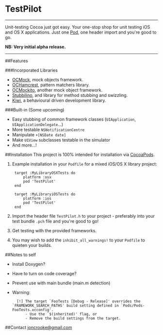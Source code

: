 TestPilot
=========
------

Unit-testing Cocoa just got easy. Your one-stop shop for unit testing iOS and OS X applications. Just one [Pod](http://cocoapods.org/), one header import and you're good to go.

**NB: Very initial alpha release.**

------

##Features

###Incorporated Libraries

* [OCMock](http://ocmock.org/), mock objects framework.
* [OCHamcrest](http://hamcrest.org/OCHamcrest/), pattern matchers library.
* [OCMockito](https://github.com/jonreid/OCMockito), another mock object framework.
* [Stubbilino](https://github.com/robb/Stubbilino), and library for method stubbing and swizzling.
* [Kiwi](https://github.com/allending/Kiwi), a behavioural driven development library.

###Built-in (Some upcoming)

* Easy stubbing of common framework classes (`UIApplication`, `UIApplicationDelegate`...)
* More testable `NSNotificationCentre`
* Manipulate `+[NSDate date]`
* Make `UIView` subclasses testable in the simulator
* And more...!

##Installation
This project is 100% intended for installation via [CocoaPods](http://cocoapods.org/). 

1. Example installation in your `Podfile` for a mixed iOS/OS X library project:

		target :MyLibraryOSXTests do
			platform :osx
			pod 'TestPilot'
		end
		
		target :MyLibraryiOSTests do
			platform :ios
			pod 'TestPilot'
		end
2. Import the header file `TestPilot.h` to your project - preferably into your test bundle `.pch` file and you're good to go!

3. Get testing with the provided frameworks.

4. You may wish to add the `inhibit_all_warnings!` to your `Podfile` to quieten your builds.

##Notes to self
* Install Doxygen?
* Have to turn on code coverage?
* Prevent use with main bundle (main.m detection)
* Warning:

		[!] The target `FooTests [Debug - Release]' overrides the `FRAMEWORK_SEARCH_PATHS' build setting defined in `Pods/Pods-FooTests.xcconfig'.
    		- Use the `$(inherited)' flag, or
    		- Remove the build settings from the target.


##Contact
[joncrooke@gmail.com](mailto:joncrooke@gmail.com)
